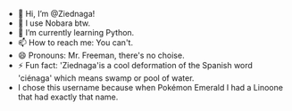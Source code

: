 - 👋 Hi, I’m @Ziednaga!
- 👀 I use Nobara btw.
- 🌱 I’m currently learning Python.
- 📫 How to reach me: You can't.
- 😄 Pronouns: Mr. Freeman, there's no choise.
- ⚡ Fun fact: 'Ziednaga'is a cool deformation of the Spanish word 'ciénaga' which means swamp or pool of water.
- I chose this username because when Pokémon Emerald I had a Linoone that had exactly that name.

<!---
->Ziednaga/Riednaga<-
--->
